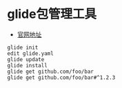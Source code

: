# glide包管理工具
- [官网地址](https://glide.sh/)

```
glide init
edit glide.yaml
glide update
glide install
glide get github.com/foo/bar
glide get github.com/foo/bar#^1.2.3
```

